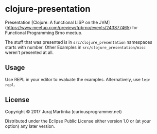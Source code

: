 # clojure-presentation

Presentation [Clojure: A functional LISP on the JVM]
(https://www.meetup.com/preview/fpbrno/events/243877465)
for Functional Programming Brno meetup.

The stuff that was presented is in `src/clojure_presentation` namespaces starts with number.
Other Examples in `src/clojure_presentation/misc` weren't presented at all.

## Usage

Use REPL in your editor to evaluate the examples.
Alternatively, use `lein repl`.

## License

Copyright © 2017 Juraj Martinka (curiousprogrammer.net)

Distributed under the Eclipse Public License either version 1.0 or (at
your option) any later version.
